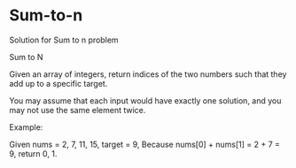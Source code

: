 # Sum-to-n
Solution for Sum to n problem

Sum to N


Given an array of integers, return indices of the two numbers such that they add up to a specific target.


You may assume that each input would have exactly one solution, and you may not use the same element twice.


Example:


Given nums = 2, 7, 11, 15, target = 9, Because nums[0] + nums[1] = 2 + 7 = 9, return 0, 1.

